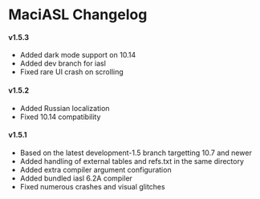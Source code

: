 MaciASL Changelog
=================
#### v1.5.3
- Added dark mode support on 10.14
- Added dev branch for iasl
- Fixed rare UI crash on scrolling

#### v1.5.2
- Added Russian localization
- Fixed 10.14 compatibility

#### v1.5.1
- Based on the latest development-1.5 branch targetting 10.7 and newer
- Added handling of external tables and refs.txt in the same directory
- Added extra compiler argument configuration
- Added bundled iasl 6.2A compiler
- Fixed numerous crashes and visual glitches
